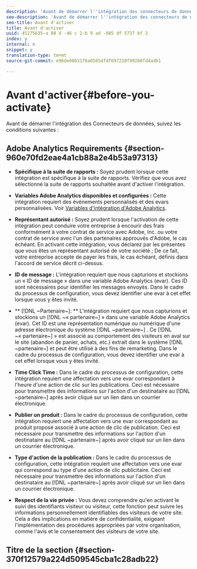 ```yaml
---
description: 'Avant de démarrer l''intégration des connecteurs de données, suivez les conditions ci-dessous. '
seo-description: 'Avant de démarrer l''intégration des connecteurs de données, suivez les conditions ci-dessous. '
seo-title: Avant d'activer
title: Avant d'activer
uuid: 45275635-a 80 d -46 c 2-b 9 ad -985 df 5737 bf 2
index: y
internal: n
snippet: y
translation-type: tm+mt
source-git-commit: e96de98b3176a05654fdf697210f992b0fd4adb1

---
```



# Avant d'activer{#before-you-activate}

Avant de démarrer l'intégration des Connecteurs de données, suivez les conditions suivantes :

## Adobe Analytics Requirements {#section-960e70fd2eae4a1cb88a2e4b53a97313}

* **Spécifique à la suite de rapports :** Soyez prudent lorsque cette intégration est spécifique à la suite de rapports. Vérifiez que vous avez sélectionné la suite de rapports souhaitée avant d'activer l'intégration.
* **Variables Adobe Analytics disponibles et configurées :** Cette intégration requiert des événements personnalisés et des evars personnalisées. Voir [Variables d'intégration d'Adobe Analytics](../../optivo-overview/optivo-requirements/optivo-variables.md#concept-8ebd2bde4a1c4b0aad2987e050ffbbfc).

* **Représentant autorisé :** Soyez prudent lorsque l'activation de cette intégration peut conduire votre entreprise à encourir des frais conformément à votre contrat de service avec Adobe, Inc. ou votre contrat de service avec l'un des partenaires approuvés d'Adobe, le cas échéant. En activant cette intégration, vous déclarez par les présentes que vous êtes un représentant autorisé de votre société ; De ce fait, votre entreprise accepte de payer les frais, le cas échéant, définis dans l'accord de service décrit ci-dessus.
* **ID de message :** L'intégration requiert que nous capturions et stockions un « ID de message » dans une variable Adobe Analytics (evar). Ces ID sont nécessaires pour identifier les messages envoyés. Dans le cadre du processus de configuration, vous devez identifier une evar à cet effet lorsque vous y êtes invité.
* ** [!DNL ~Partenaire~]: ** L'intégration requiert que nous capturions et stockions un [!DNL ~« partenaire~] » dans une variable Adobe Analytics (evar). Cet ID est une représentation numérique ou numérique d'une adresse électronique du système [!DNL ~partenaire~] . Ce [!DNL ~« partenaire~] » est associé au comportement des visiteurs en aval sur le site (abandon de panier, achats, etc.) extrait dans le système [!DNL ~partenaire~] et peut être utilisé à des fins de remarketing. Dans le cadre du processus de configuration, vous devez identifier une evar à cet effet lorsque vous y êtes invité.
* **Time Click Time :** Dans le cadre du processus de configuration, cette intégration requiert une affectation vers une evar correspondant à l'heure d'une action de clic sur les publications. Ceci est nécessaire pour transmettre des informations sur l'action d'un destinataire au [!DNL ~partenaire~] après avoir cliqué sur un lien dans un courrier électronique.

* **Publier un produit :** Dans le cadre du processus de configuration, cette intégration requiert une affectation vers une evar correspondant au produit proposé associé à une action de clic de publication. Ceci est nécessaire pour transmettre des informations sur l'action d'un destinataire au [!DNL ~partenaire~] après avoir cliqué sur un lien dans un courrier électronique.

* **Type d'action de la publication :** Dans le cadre du processus de configuration, cette intégration requiert une affectation vers une evar qui correspond au type d'une action de clic publicitaire. Ceci est nécessaire pour transmettre des informations sur l'action d'un destinataire au [!DNL ~partenaire~] après avoir cliqué sur un lien dans un courrier électronique.

* **Respect de la vie privée :** Vous devez comprendre qu'en activant le suivi des identifiants visiteur ou visiteur, cette fonction peut suivre les informations personnellement identifiables des visiteurs de votre site. Cela a des implications en matière de confidentialité, exigeant l'implémentation des procédures appropriées par votre organisation, comme l'avis et le consentement des visiteurs de votre site.

## Titre de la section {#section-370f12579a224d509545cba1c28adb22}

